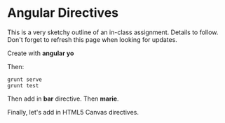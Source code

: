 # Angular Directives

This is a very sketchy outline of an in-class assignment. Details to follow. Don't forget to refresh this page when looking for updates.

Create with **angular yo**

Then:

    grunt serve
    grunt test

Then add in **bar** directive. Then **marie**.

Finally, let's add in HTML5 Canvas directives.
